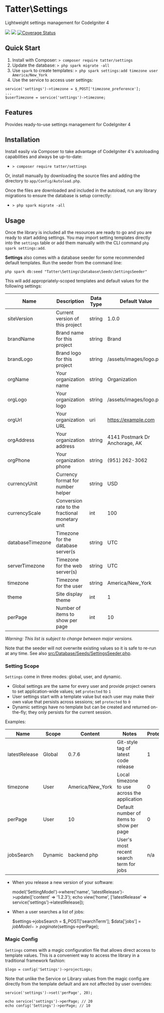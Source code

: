 # Tatter\Settings
Lightweight settings management for CodeIgniter 4

[![](https://github.com/tattersoftware/codeigniter4-settings/workflows/PHPUnit/badge.svg)](https://github.com/tattersoftware/codeigniter4-settings/actions?query=workflow%3A%22PHPUnit)
[![](https://github.com/tattersoftware/codeigniter4-settings/workflows/PHPStan/badge.svg)](https://github.com/tattersoftware/codeigniter4-settings/actions?query=workflow%3A%22PHPStan)
[![Coverage Status](https://coveralls.io/repos/github/tattersoftware/codeigniter4-settings/badge.svg?branch=develop)](https://coveralls.io/github/tattersoftware/codeigniter4-settings?branch=develop)

## Quick Start

1. Install with Composer: `> composer require tatter/settings`
2. Update the database: `> php spark migrate -all`
3. Use `spark` to create templates: `> php spark settings:add timezone user America/New_York`
4. Use the service to access user settings:
```
service('settings')->timezone = $_POST['timezone_preference'];
...
$userTimezone = service('settings')->timezone;
```

## Features

Provides ready-to-use settings management for CodeIgniter 4

## Installation

Install easily via Composer to take advantage of CodeIgniter 4's autoloading capabilities
and always be up-to-date:
* `> composer require tatter/settings`

Or, install manually by downloading the source files and adding the directory to
`app/Config/Autoload.php`.

Once the files are downloaded and included in the autoload, run any library migrations
to ensure the database is setup correctly:
* `> php spark migrate -all`

## Usage

Once the library is included all the resources are ready to go and you are ready to start
adding settings. You may import setting templates directly into the `settings` table or
add them manually with the CLI command `php spark settings:add`.

**Settings** also comes with a database seeder for some recommended default templates. Run
the seeder from the command line:
	
	php spark db:seed "Tatter\Settings\Database\Seeds\SettingsSeeder"

This will add appropriately-scoped templates and default values for the following settings:

| Name             | Description                                     | Data Type | Default Value                   | Protected |
| ---------------- | ----------------------------------------------- | --------- | ------------------------------- | --------- |
| siteVersion      | Current version of this project                 | string    | 1.0.0                           | Yes       |
| brandName        | Brand name for this project                     | string    | Brand                           | Yes       |
| brandLogo        | Brand logo for this project                     | string    | /assets/images/logo.png         | Yes       |
| orgName          | Your organization name                          | string    | Organization                    | Yes       |
| orgLogo          | Your organization logo                          | string    | /assets/images/logo.png         | Yes       |
| orgUrl           | Your organization URL                           | uri       | https://example.com             | Yes       |
| orgAddress       | Your organization address                       | string    | 4141 Postmark Dr  Anchorage, AK | Yes       |
| orgPhone         | Your organization phone                         | string    | (951) 262-3062                  | Yes       |
| currencyUnit     | Currency format for number helper               | string    | USD                             | Yes       |
| currencyScale    | Conversion rate to the fractional monetary unit | int       | 100                             | Yes       |
| databaseTimezone | Timezone for the database server(s              | string    | UTC                             | Yes       |
| serverTimezone   | Timezone for the web server(s)                  | string    | UTC                             | Yes       |
| timezone         | Timezone for the user                           | string    | America/New_York                | No        |
| theme            | Site display theme                              | int       | 1                               | No        |
| perPage          | Number of items to show per page                | int       | 10                              | No        |

*Warning: This list is subject to change between major versions.*

Note that the seeder will not overwrite existing values so it is safe to re-run at any time.
See also [src/Database/Seeds/SettingsSeeder.php](src/Database/Seeds/SettingsSeeder.php).

### Setting Scope

``Settings`` come in three modes: global, user, and dynamic.
* Global settings are the same for every user and provide project owners to set application-wide values; set `protected` to `1`
* User settings start with a template value but each user may make their own value that persists across sessions; set `protected` to `0`
* Dynamic settings have no template but can be created and returned on-the-fly; they only persists for the current session.

Examples:

| Name          | Scope   | Content          | Notes                                        | Protected? |
|-------------- | ------- | ---------------- | -------------------------------------------- | ---------- |
| latestRelease | Global  | 0.7.6            | Git-style tag of latest code release         | 1          |
| timezone      | User    | America/New_York | Local timezone to use across the application | 0          |
| perPage       | User    | 10               | Default number of items to show per page     | 0          |
| jobsSearch    | Dynamic | backend php      | User's most recent search term for jobs      | n/a        |


* When you release a new version of your software:

	model('SettingModel')->where('name', 'latestRelease')->update(['content' => '1.2.3');
	echo view('home', ['latestRelease' => service('settings')->latestRelease]);

* When a user searches a list of jobs:

	$settings->jobsSearch = $_POST['searchTerm'];
	$data['jobs'] = $jobModel->paginate($settings->perPage);

### Magic Config

``Settings`` comes with a magic configuration file that allows direct access to template values. This is a convenient
way to access the library in a traditional framework fashion:

	$logo = config('Settings')->projectLogo;

Note that unlike the Service or Library values from the magic config are directly from the template default and are not
affected by user overrides:

	service('settings')->set('perPage', 20);

	echo service('settings')->perPage; // 20
	echo config('Settings')->perPage; // 10
